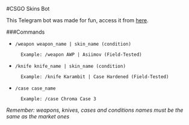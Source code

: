 #CSGO Skins Bot

This Telegram bot was made for fun, access it from [here](https://telegram.me/csgoskins_bot).

###Commands
- `/weapon weapon_name | skin_name (condition)`

        Example: /weapon AWP | Asiimov (Field-Tested)

- `/knife knife_name | skin_name (condition)`

        Example: /knife Karambit | Case Hardened (Field-Tested)

- `/case case_name`

        Example: /case Chroma Case 3

_Remember: weapons, knives, cases and conditions names must be the same as the market ones_

